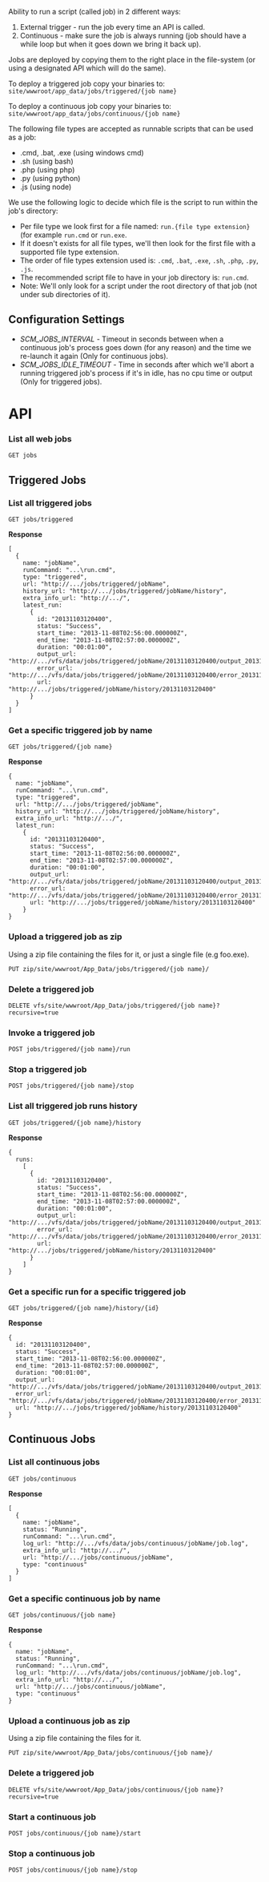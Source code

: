 Ability to run a script (called job) in 2 different ways:

1. External trigger - run the job every time an API is called.
2. Continuous - make sure the job is always running (job should have a while loop but when it goes down we bring it back up).

Jobs are deployed by copying them to the right place in the file-system (or using a designated API which will do the same).

To deploy a triggered job copy your binaries to:
```site/wwwroot/app_data/jobs/triggered/{job name}```

To deploy a continuous job copy your binaries to:
```site/wwwroot/app_data/jobs/continuous/{job name}```

The following file types are accepted as runnable scripts that can be used as a job:

* .cmd, .bat, .exe (using windows cmd)
* .sh (using bash)
* .php (using php)
* .py (using python)
* .js (using node)

We use the following logic to decide which file is the script to run within the job's directory:

* Per file type we look first for a file named: ```run.{file type extension}``` (for example ```run.cmd``` or ```run.exe```.
* If it doesn't exists for all file types, we'll then look for the first file with a supported file type extension.
* The order of file types extension used is: ```.cmd```, ```.bat```, ```.exe```, ```.sh```, ```.php```, ```.py```, ```.js```.
* The recommended script file to have in your job directory is: ```run.cmd```.
* Note: We'll only look for a script under the root directory of that job (not under sub directories of it).


## Configuration Settings ##

* *SCM_JOBS_INTERVAL* - Timeout in seconds between when a continuous job's process goes down (for any reason) and the time we re-launch it again (Only for continuous jobs).
* *SCM_JOBS_IDLE_TIMEOUT* - Time in seconds after which we'll abort a running triggered job's process if it's in idle, has no cpu time or output (Only for triggered jobs).


# API #

### List all web jobs ###

    GET jobs

## Triggered Jobs ##

### List all triggered jobs ###

    GET jobs/triggered

**Response**

    [
      {
        name: "jobName",
        runCommand: "...\run.cmd",
        type: "triggered",
        url: "http://.../jobs/triggered/jobName",
        history_url: "http://.../jobs/triggered/jobName/history",
        extra_info_url: "http://.../",
        latest_run:
          {
            id: "20131103120400",
            status: "Success",
            start_time: "2013-11-08T02:56:00.000000Z",
            end_time: "2013-11-08T02:57:00.000000Z",
            duration: "00:01:00",
            output_url: "http://.../vfs/data/jobs/triggered/jobName/20131103120400/output_20131103120400.log",
            error_url: "http://.../vfs/data/jobs/triggered/jobName/20131103120400/error_20131103120400.log",
            url: "http://.../jobs/triggered/jobName/history/20131103120400"
          }
      }
    ]

### Get a specific triggered job by name ###

    GET jobs/triggered/{job name}

**Response**

    {
      name: "jobName",
      runCommand: "...\run.cmd",
      type: "triggered",
      url: "http://.../jobs/triggered/jobName",
      history_url: "http://.../jobs/triggered/jobName/history",
      extra_info_url: "http://.../",
      latest_run:
        {
          id: "20131103120400",
          status: "Success",
          start_time: "2013-11-08T02:56:00.000000Z",
          end_time: "2013-11-08T02:57:00.000000Z",
          duration: "00:01:00",
          output_url: "http://.../vfs/data/jobs/triggered/jobName/20131103120400/output_20131103120400.log",
          error_url: "http://.../vfs/data/jobs/triggered/jobName/20131103120400/error_20131103120400.log",
          url: "http://.../jobs/triggered/jobName/history/20131103120400"
        }
    }

### Upload a triggered job as zip ###

Using a zip file containing the files for it, or just a single file (e.g foo.exe).

    PUT zip/site/wwwroot/App_Data/jobs/triggered/{job name}/

### Delete a triggered job ###

    DELETE vfs/site/wwwroot/App_Data/jobs/triggered/{job name}?recursive=true

### Invoke a triggered job ###

    POST jobs/triggered/{job name}/run

### Stop a triggered job ###

    POST jobs/triggered/{job name}/stop

### List all triggered job runs history ###

    GET jobs/triggered/{job name}/history

**Response**

    {
      runs:
        [
          {
            id: "20131103120400",
            status: "Success",
            start_time: "2013-11-08T02:56:00.000000Z",
            end_time: "2013-11-08T02:57:00.000000Z",
            duration: "00:01:00",
            output_url: "http://.../vfs/data/jobs/triggered/jobName/20131103120400/output_20131103120400.log",
            error_url: "http://.../vfs/data/jobs/triggered/jobName/20131103120400/error_20131103120400.log",
            url: "http://.../jobs/triggered/jobName/history/20131103120400"
          }
        ]
    }

### Get a specific run for a specific triggered job ###

    GET jobs/triggered/{job name}/history/{id}

**Response**

    {
      id: "20131103120400",
      status: "Success",
      start_time: "2013-11-08T02:56:00.000000Z",
      end_time: "2013-11-08T02:57:00.000000Z",
      duration: "00:01:00",
      output_url: "http://.../vfs/data/jobs/triggered/jobName/20131103120400/output_20131103120400.log",
      error_url: "http://.../vfs/data/jobs/triggered/jobName/20131103120400/error_20131103120400.log",
      url: "http://.../jobs/triggered/jobName/history/20131103120400"
    }

## Continuous Jobs ##

### List all continuous jobs ###

    GET jobs/continuous

**Response**

    [
      {
        name: "jobName",
        status: "Running",
        runCommand: "...\run.cmd",
        log_url: "http://.../vfs/data/jobs/continuous/jobName/job.log",
        extra_info_url: "http://.../",
        url: "http://.../jobs/continuous/jobName",
        type: "continuous"
      }
    ]

### Get a specific continuous job by name ###

    GET jobs/continuous/{job name}

**Response**

    {
      name: "jobName",
      status: "Running",
      runCommand: "...\run.cmd",
      log_url: "http://.../vfs/data/jobs/continuous/jobName/job.log",
      extra_info_url: "http://.../",
      url: "http://.../jobs/continuous/jobName",
      type: "continuous"
    }

### Upload a continuous job as zip ###

Using a zip file containing the files for it.

    PUT zip/site/wwwroot/App_Data/jobs/continuous/{job name}/

### Delete a triggered job ###

    DELETE vfs/site/wwwroot/App_Data/jobs/continuous/{job name}?recursive=true

### Start a continuous job ###

    POST jobs/continuous/{job name}/start

### Stop a continuous job ###

    POST jobs/continuous/{job name}/stop
